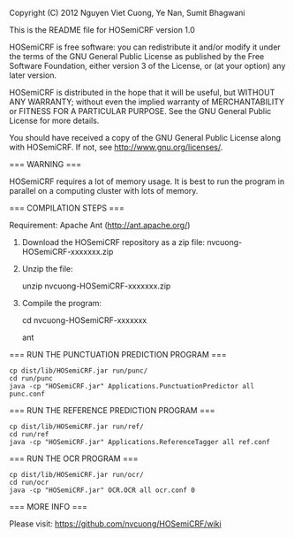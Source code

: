 Copyright (C) 2012 Nguyen Viet Cuong, Ye Nan, Sumit Bhagwani

This is the README file for HOSemiCRF version 1.0

HOSemiCRF is free software: you can redistribute it and/or modify
it under the terms of the GNU General Public License as published by
the Free Software Foundation, either version 3 of the License, or
(at your option) any later version.

HOSemiCRF is distributed in the hope that it will be useful,
but WITHOUT ANY WARRANTY; without even the implied warranty of
MERCHANTABILITY or FITNESS FOR A PARTICULAR PURPOSE. See the
GNU General Public License for more details.

You should have received a copy of the GNU General Public License
along with HOSemiCRF. If not, see <http://www.gnu.org/licenses/>.

=== WARNING ===

HOSemiCRF requires a lot of memory usage. It is best to run the program 
in parallel on a computing cluster with lots of memory.

=== COMPILATION STEPS ===

Requirement: Apache Ant (http://ant.apache.org/)

1. Download the HOSemiCRF repository as a zip file: nvcuong-HOSemiCRF-xxxxxxx.zip
2. Unzip the file:

    unzip nvcuong-HOSemiCRF-xxxxxxx.zip

3. Compile the program:

    cd nvcuong-HOSemiCRF-xxxxxxx
    
    ant

=== RUN THE PUNCTUATION PREDICTION PROGRAM ===

    cp dist/lib/HOSemiCRF.jar run/punc/
    cd run/punc
    java -cp "HOSemiCRF.jar" Applications.PunctuationPredictor all punc.conf
    
=== RUN THE REFERENCE PREDICTION PROGRAM ===
    
    cp dist/lib/HOSemiCRF.jar run/ref/
    cd run/ref
    java -cp "HOSemiCRF.jar" Applications.ReferenceTagger all ref.conf
    
=== RUN THE OCR PROGRAM ===

    cp dist/lib/HOSemiCRF.jar run/ocr/
    cd run/ocr
    java -cp "HOSemiCRF.jar" OCR.OCR all ocr.conf 0
    
=== MORE INFO ===

Please visit: https://github.com/nvcuong/HOSemiCRF/wiki
